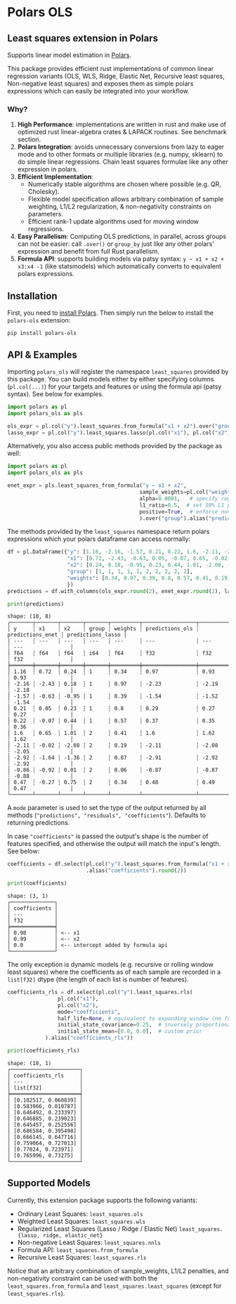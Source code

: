# Polars OLS
## Least squares extension in Polars

Supports linear model estimation in [Polars](https://www.pola.rs/).

This package provides efficient rust implementations of common linear
regression variants (OLS, WLS, Ridge, Elastic Net, Recursive least squares, Non-negative least squares) and exposes
them as simple polars expressions which can easily be integrated into your workflow.

### Why?

1. **High Performance**: implementations are written in rust and make use of optimized rust linear-algebra crates & LAPACK routines. See benchmark section.
2. **Polars Integration**: avoids unnecessary conversions from lazy to eager mode and to other formats or multiple libraries (e.g. numpy, sklearn) to do simple linear regressions.
Chain least squares formulae like any other expression in polars.
3. **Efficient Implementation**:
   - Numerically stable algorithms are chosen where possible (e.g. QR, Cholesky).
   - Flexible model specification allows arbitrary combination of sample weighting, L1/L2 regularization, & non-negativity constraints on parameters.
   - Efficient rank-1 update algorithms used for moving window regressions.
4. **Easy Parallelism**: Computing OLS predictions, in parallel, across groups can not be easier: call `.over()` or `group_by` just like any other polars' expression and benefit from full Rust parallelism.
5. **Formula API**: supports building models via patsy syntax: `y ~ x1 + x2 + x3:x4 -1` (like statsmodels) which automatically converts to equivalent polars expressions.

Installation
------------

First, you need to [install Polars](https://pola-rs.github.io/polars/user-guide/installation/). Then simply run the below to install the `polars-ols` extension:
```console
pip install polars-ols
```

API & Examples
------------

Importing `polars_ols` will register the namespace `least_squares` provided by this package.
You can build models either by either specifying columns (`pl.col(...)`) for your targets and features or using
the formula api (patsy syntax). See below for examples.
```python
import polars as pl
import polars_ols as pls

ols_expr = pl.col("y").least_squares.from_formula("x1 + x2").over("group").alias("predictions_ols")
lasso_expr = pl.col("y").least_squares.lasso(pl.col("x1"), pl.col("x2"), alpha=0.01).alias("predictions_lasso")
```

Alternatively, you also access public methods provided by the package as well:

```python
import polars as pl
import polars_ols as pls

enet_expr = pls.least_squares_from_formula("y ~ x1 + x2",
                                          sample_weights=pl.col("weights"),  # specify column with sample weights (WLS)
                                          alpha=0.0001,   # specify regularization parameter
                                          l1_ratio=0.5,  # set 50% L1 penalty & 50% L2 penalty
                                          positive=True,  # enforce non-negativity on coefficients
                                          ).over("group").alias("predictions_enet")
```

The methods provided by the `least_squares` namespace return polars expressions which your polars dataframe
can access normally:

```python
df = pl.DataFrame({"y": [1.16, -2.16, -1.57, 0.21, 0.22, 1.6, -2.11, -2.92, -0.86, 0.47],
                   "x1": [0.72, -2.43, -0.63, 0.05, -0.07, 0.65, -0.02, -1.64, -0.92, -0.27],
                   "x2": [0.24, 0.18, -0.95, 0.23, 0.44, 1.01, -2.08, -1.36, 0.01, 0.75],
                   "group": [1, 1, 1, 1, 1, 2, 2, 2, 2, 2],
                   "weights": [0.34, 0.97, 0.39, 0.8, 0.57, 0.41, 0.19, 0.87, 0.06, 0.34],
                   })
predictions = df.with_columns(ols_expr.round(2), enet_expr.round(2), lasso_expr.round(2))

print(predictions)
```
```
shape: (10, 8)
┌───────┬───────┬───────┬───────┬─────────┬─────────────────┬──────────────────┬───────────────────┐
│ y     ┆ x1    ┆ x2    ┆ group ┆ weights ┆ predictions_ols ┆ predictions_enet ┆ predictions_lasso │
│ ---   ┆ ---   ┆ ---   ┆ ---   ┆ ---     ┆ ---             ┆ ---              ┆ ---               │
│ f64   ┆ f64   ┆ f64   ┆ i64   ┆ f64     ┆ f32             ┆ f32              ┆ f32               │
╞═══════╪═══════╪═══════╪═══════╪═════════╪═════════════════╪══════════════════╪═══════════════════╡
│ 1.16  ┆ 0.72  ┆ 0.24  ┆ 1     ┆ 0.34    ┆ 0.97            ┆ 0.93             ┆ 0.93              │
│ -2.16 ┆ -2.43 ┆ 0.18  ┆ 1     ┆ 0.97    ┆ -2.23           ┆ -2.19            ┆ -2.18             │
│ -1.57 ┆ -0.63 ┆ -0.95 ┆ 1     ┆ 0.39    ┆ -1.54           ┆ -1.52            ┆ -1.54             │
│ 0.21  ┆ 0.05  ┆ 0.23  ┆ 1     ┆ 0.8     ┆ 0.29            ┆ 0.27             ┆ 0.27              │
│ 0.22  ┆ -0.07 ┆ 0.44  ┆ 1     ┆ 0.57    ┆ 0.37            ┆ 0.35             ┆ 0.36              │
│ 1.6   ┆ 0.65  ┆ 1.01  ┆ 2     ┆ 0.41    ┆ 1.6             ┆ 1.62             ┆ 1.62              │
│ -2.11 ┆ -0.02 ┆ -2.08 ┆ 2     ┆ 0.19    ┆ -2.11           ┆ -2.08            ┆ -2.05             │
│ -2.92 ┆ -1.64 ┆ -1.36 ┆ 2     ┆ 0.87    ┆ -2.91           ┆ -2.92            ┆ -2.92             │
│ -0.86 ┆ -0.92 ┆ 0.01  ┆ 2     ┆ 0.06    ┆ -0.87           ┆ -0.87            ┆ -0.88             │
│ 0.47  ┆ -0.27 ┆ 0.75  ┆ 2     ┆ 0.34    ┆ 0.48            ┆ 0.49             ┆ 0.47              │
└───────┴───────┴───────┴───────┴─────────┴─────────────────┴──────────────────┴───────────────────┘
```

A `mode` parameter is used to set the type of the output returned by all methods (`"predictions", "residuals", "coefficients"`).
Defaults to returning predictions.

In case `"coefficients"` is passed the output's shape is the number of features specified, and otherwise
the output will match the input's length. See below:

```python
coefficients = df.select(pl.col("y").least_squares.from_formula("x1 + x2", mode="coefficients")
                         .alias("coefficients").round(2))

print(coefficients)
```
```
shape: (3, 1)
┌──────────────┐
│ coefficients │
│ ---          │
│ f32          │
╞══════════════╡
│ 0.98         │ <-- x1
│ 0.99         │ <-- x2
│ 0.0          │ <-- intercept added by formula api
└──────────────┘
```

The only exception is dynamic models (e.g. recursive or rolling window least squares) where the coefficients as of each
sample are recorded in a `list[f32]` dtype (the length of each list is number of features).

```python
coefficients_rls = df.select(pl.col("y").least_squares.rls(
                pl.col("x1"),
                pl.col("x2"),
                mode="coefficients",
                half_life=None, # equivalent to expanding window (no forgetting)
                initial_state_covariance=0.25,  # inversely proportional to L2 prior
                initial_state_mean=[0.0, 0.0],  # custom prior
            ).alias("coefficients_rls"))

print(coefficients_rls)
```
```
shape: (10, 1)
┌──────────────────────┐
│ coefficients_rls     │
│ ---                  │
│ list[f32]            │
╞══════════════════════╡
│ [0.182517, 0.060839] │
│ [0.583966, 0.010787] │
│ [0.646492, 0.233397] │
│ [0.646885, 0.239023] │
│ [0.645457, 0.252556] │
│ [0.686584, 0.395498] │
│ [0.666145, 0.647716] │
│ [0.759064, 0.727013] │
│ [0.77024, 0.723971]  │
│ [0.765996, 0.73275]  │
└──────────────────────┘
```

Supported Models
------------

Currently, this extension package supports the following variants:
- Ordinary Least Squares: ```least_squares.ols```
- Weighted Least Squares: ```least_squares.wls```
- Regularized Least Squares (Lasso / Ridge / Elastic Net) ```least_squares.{lasso, ridge, elastic_net}```
- Non-negative Least Squares: ```least_squares.nnls```
- Formula API: ```least_squares.from_formula```
- Recursive Least Squares: ```least_squares.rls```

Notice that an arbitrary combination of sample_weights, L1/L2 penalties, and non-negativity constraint can be used with
both the ```least_squares.from_formula``` and ```least_squares.least_squares``` (except for `least_squares.rls`).
